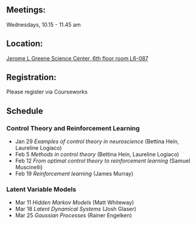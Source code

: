 ## Meetings:
Wednesdays, 10.15 - 11.45 am

## Location:
[Jerome L Greene Science Center, 6th floor room L6-087](https://www.google.com/maps/place/Jerome+L.+Greene+Science+Center/@40.816851,-73.960152,17z/data=!3m1!4b1!4m5!3m4!1s0x89c2f669953b6523:0xc3a414ae00347fea!8m2!3d40.816847!4d-73.957958)

## Registration:
Please register via Courseworks

## Schedule
### Control Theory and Reinforcement Learning
* Jan 29 *Examples of control theory in neuroscience* (Bettina Hein, Laureline Logiaco)
* Feb 5 *Methods in control theory* (Bettina Hein, Laureline Logiaco)
* Feb 12 *From optimal control theory to reinforcement learning* (Samuel Muscinelli)
* Feb 19 *Reinforcement learning* (James Murray)

### Latent Variable Models
* Mar 11 *Hidden Markov Models* (Matt Whiteway)
* Mar 18 *Latent Dynamical Systems* (Josh Glaser)
* Mar 25 *Gaussian Processes* (Rainer Engelken)
